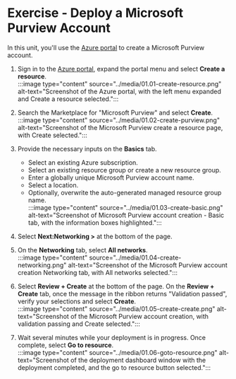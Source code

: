 # Exercise - Deploy a Microsoft Purview Account

In this unit, you'll use the [Azure portal](https://portal.azure.com) to create a Microsoft Purview account.

1. Sign in to the [Azure portal](https://portal.azure.com), expand the portal menu and select **Create a resource**.  
    :::image type="content" source="../media/01.01-create-resource.png" alt-text="Screenshot of the Azure portal, with the left menu expanded and Create a resource selected.":::

1. Search the Marketplace for "Microsoft Purview" and select **Create**.  
    :::image type="content" source="../media/01.02-create-purview.png" alt-text="Screenshot of the Microsoft Purview create a resource page, with Create selected.":::

1. Provide the necessary inputs on the **Basics** tab.
    * Select an existing Azure subscription.
    * Select an existing resource group or create a new resource group.
    * Enter a globally unique Microsoft Purview account name.
    * Select a location.
    * Optionally, overwrite the auto-generated managed resource group name.  
    :::image type="content" source="../media/01.03-create-basic.png" alt-text="Screenshot of Microsoft Purview account creation - Basic tab, with the information boxes highlighted.":::

1. Select **Next:Networking >** at the bottom of the page.

1. On the **Networking** tab, select **All networks**.  
    :::image type="content" source="../media/01.04-create-networking.png" alt-text="Screenshot of the Microsoft Purview account creation Networking tab, with All networks selected.":::

1. Select **Review + Create** at the bottom of the page. On the **Review + Create** tab, once the message in the ribbon returns "Validation passed", verify your selections and select **Create**.  
    :::image type="content" source="../media/01.05-create-create.png" alt-text="Screenshot of the Microsoft Purview account creation, with validation passing and Create selected.":::

1. Wait several minutes while your deployment is in progress. Once complete, select **Go to resource**.  
    :::image type="content" source="../media/01.06-goto-resource.png" alt-text="Screenshot of the deployment dashboard window with the deployment completed, and the go to resource button selected.":::
